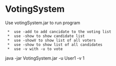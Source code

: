 # VotingSystem
Use votingSystem.jar to run program     

     *  use -add to add cancidate to the voting list
     *  use -show to show candidate list
     *  use -showV to show list of all voters
     *  use -show to show list of all candidates
     *  use -v with -u to vote

java -jar VotingSystem.jar -u User1 -v 1